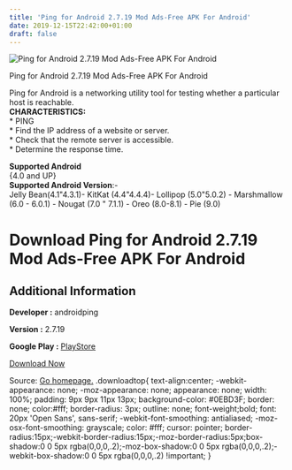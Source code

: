 ```yaml
---
title: 'Ping for Android 2.7.19 Mod Ads-Free APK For Android'
date: 2019-12-15T22:42:00+01:00
draft: false
---
```


![Ping for Android 2.7.19 Mod Ads-Free APK For Android](https://i1.wp.com/apkhome.net/wp-content/uploads/2019/12/Ping-for-Android-2.7.19-Mod-Ads-Free.png "Ping for Android 2.7.19 Mod Ads-Free APK For Android")

  

Ping for Android 2.7.19 Mod Ads-Free APK For Android

Ping for Android is a networking utility tool for testing whether a particular host is reachable.  
**CHARACTERISTICS:**  
\* PING  
\* Find the IP address of a website or server.  
\* Check that the remote server is accessible.  
\* Determine the response time.

**Supported Android**  
{4.0 and UP}  
**Supported Android Version**:-  
Jelly Bean(4.1"4.3.1)- KitKat (4.4"4.4.4)- Lollipop (5.0"5.0.2) - Marshmallow (6.0 - 6.0.1) - Nougat (7.0 " 7.1.1) - Oreo (8.0-8.1) - Pie (9.0)

Download Ping for Android 2.7.19 Mod Ads-Free APK For Android
=============================================================

Additional Information
----------------------

**Developer :** androidping

**Version :** 2.7.19

**Google Play :** [PlayStore](https://play.google.com/store/apps/details?id=com.androidping.app)

  

[Download Now](https://store4app.co/post/ping-for-android-2-7-19-mod-ads-free-apk-for-android_1576435127)

  
Source: [Go homepage.](https://store4app.co/post/ping-for-android-2-7-19-mod-ads-free-apk-for-android_1576435127) .downloadtop{ text-align:center; -webkit-appearance: none; -moz-appearance: none; appearance: none; width: 100%; padding: 9px 9px 11px 13px; background-color: #0EBD3F; border: none; color:#fff; border-radius: 3px; outline: none; font-weight;bold; font: 20px 'Open Sans', sans-serif; -webkit-font-smoothing: antialiased; -moz-osx-font-smoothing: grayscale; color: #fff; cursor: pointer; border-radius:15px;-webkit-border-radius:15px;-moz-border-radius:5px;box-shadow:0 0 5px rgba(0,0,0,.2);-moz-box-shadow:0 0 5px rgba(0,0,0,.2);-webkit-box-shadow:0 0 5px rgba(0,0,0,.2) !important; }